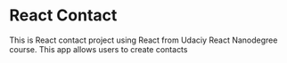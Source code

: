 # React Contact

This is React contact project using React from Udaciy React Nanodegree course. This app allows users to create contacts
